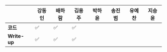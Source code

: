 |              | 강동인 | 배하람 | 김용주 | 박하윤 | 송진범 | 유예찬 | 지승윤 |
| ------------ | ------ | ------ | ------ | ------ | ------ | ------------ | ------------ |
| **코드**     |:white_check_mark:|:white_check_mark:|:white_check_mark:|        |        |  |  |
| **Write-up** |:white_check_mark:|:white_check_mark:|:white_check_mark:|        |        |  |  |
